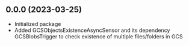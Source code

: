 ## 0.0.0 (2023-03-25)

- Initialized package
- Added GCSObjectsExistenceAsyncSensor and its dependency GCSBlobsTrigger to check existence of multiple files/folders in GCS
